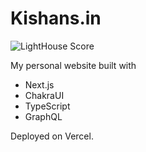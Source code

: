 # Kishans.in

![LightHouse Score](https://cdn.hashnode.com/res/hashnode/image/upload/v1624018601777/I_I4KHbLz.jpeg?auto=compress)

My personal website built with

* Next.js
* ChakraUI
* TypeScript
* GraphQL

Deployed on Vercel.
